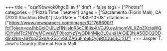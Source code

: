 +++
title = "ozaf9bwvok0hgc6l.avif"
draft = false
tags = ["Photos"]
categories = ["Pizza Time Theatre"]
pages = ["Sacramento (Florin Mall), CA (7020 Stockton Blvd)"]
startDate = "1980-10-03"
citations = ["https://www.newspapers.com/image/621766600/?fcfToken=eyJhbGciOiJIUzI1NiIsInR5cCI6IkpXVCJ9.eyJmcmVlLXZpZXctaWQiOjYyMTc2NjYwMCwiaWF0IjoxNzYwODk4Mjg3LCJleHAiOjE3NjA5ODQ2ODd9.kNm-a9YcpZ5xnA-2551vS6ZAGuFm6kOySROD6sBCr2U"]
+++
Jasper T. Jowl's Country Store at Florin Mall

